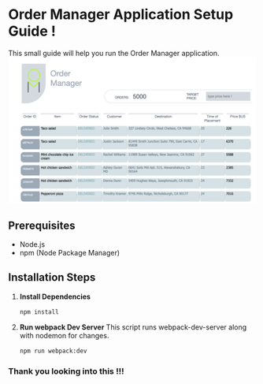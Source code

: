 # Order Manager Application Setup Guide !

This small guide will help you run the Order Manager application. 
![alt text](image.png)

## Prerequisites

- Node.js
- npm (Node Package Manager)

## Installation Steps

1. **Install Dependencies**

   ```bash
   npm install

1. **Run webpack Dev Server**
This script runs webpack-dev-server along with nodemon for changes.
   ```bash
   npm run webpack:dev


### Thank you looking into this !!!
